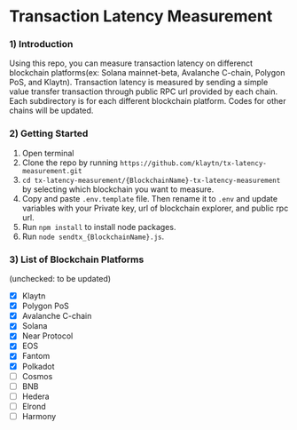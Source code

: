 # Transaction Latency Measurement

### 1) Introduction 
Using this repo, you can measure transaction latency on differenct blockchain platforms(ex: Solana mainnet-beta, Avalanche C-chain, Polygon PoS, and Klaytn). Transaction latency is measured by sending a simple value transfer transaction through public RPC url provided by each chain. Each subdirectory is for each different blockchain platform. Codes for other chains will be updated.

### 2) Getting Started 
1. Open terminal 
2. Clone the repo by running `https://github.com/klaytn/tx-latency-measurement.git`
3. `cd tx-latency-measurement/{BlockchainName}-tx-latency-measurement` by selecting which blockchain you want to measure.  
4. Copy and paste `.env.template` file. Then rename it to `.env` and update variables with your Private key, url of blockchain explorer, and public rpc url.
6. Run `npm install` to install node packages.
7. Run `node sendtx_{BlockchainName}.js`. 

### 3) List of Blockchain Platforms 
(unchecked: to be updated)
- [x] Klaytn
- [x] Polygon PoS
- [x] Avalanche C-chain 
- [x] Solana
- [x] Near Protocol 
- [x] EOS 
- [x] Fantom
- [x] Polkadot
- [ ] Cosmos
- [ ] BNB
- [ ] Hedera
- [ ] Elrond
- [ ] Harmony
